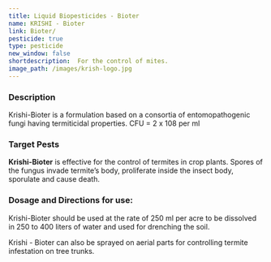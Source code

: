 ```yaml
---
title: Liquid Biopesticides - Bioter
name: KRISHI - Bioter
link: Bioter/
pesticide: true
type: pesticide
new_window: false
shortdescription:  For the control of mites.
image_path: /images/krish-logo.jpg
---
```

### Description
Krishi-Bioter is a formulation based on a consortia of entomopathogenic fungi having termiticidal properties.  CFU = 2 x 108 per ml

### Target Pests
**Krishi-Bioter** is effective for the control of termites in crop plants. Spores of the
fungus invade termite’s body,  proliferate inside the insect body, sporulate and cause death.

### Dosage and Directions for use:
Krishi-Bioter should be used at the rate of 250 ml per acre to
be dissolved in 250 to 400 liters of water and used for drenching the soil.

Krishi - Bioter can also be sprayed on aerial parts for controlling termite infestation on tree trunks.
